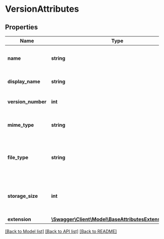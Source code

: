 # VersionAttributes

## Properties
Name | Type | Description | Notes
------------ | ------------- | ------------- | -------------
**name** | **string** | filename used when synced to local disk | 
**display_name** | **string** | displayable name of the version | 
**version_number** | **int** | version number of this version | 
**mime_type** | **string** | mimetype of the version&#x60;s content | [optional] 
**file_type** | **string** | file type, only present if this version represents a file | [optional] 
**storage_size** | **int** | file size in bytes, only present if this version represents a file | [optional] 
**extension** | [**\Swagger\Client\Model\BaseAttributesExtensionObject**](BaseAttributesExtensionObject.md) |  | 

[[Back to Model list]](../README.md#documentation-for-models) [[Back to API list]](../README.md#documentation-for-api-endpoints) [[Back to README]](../README.md)


